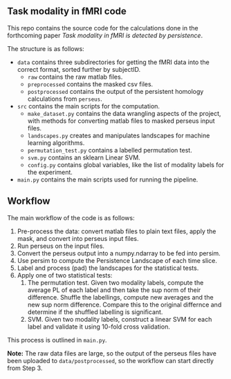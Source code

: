 ## Task modality in fMRI code

This repo contains the source code for the calculations done in the forthcoming paper *Task modality in fMRI is detected by persistence*.

The structure is as follows:
 - `data` contains three subdirectories for getting the fMRI data into the correct format, sorted further by subjectID.
   - `raw` contains the raw matlab files.
   - `preprocessed` contains the masked csv files.
   - `postprocessed` contains the output of the persistent homology calculations from `perseus`.
 - `src` contains the main scripts for the computation.
   - `make_dataset.py` contains the data wrangling aspects of the project, with
   methods for converting matlab files to masked perseus input files.
   - `landscapes.py` creates and manipulates landscapes for machine learning algorithms.
   - `permutation_test.py` contains a labelled permutation test.
   - `svm.py` contains an sklearn Linear SVM.
   - `config.py` contains global variables, like the list of modality labels for the experiment.
 - `main.py` contains the main scripts used for running the pipeline.

## Workflow

The main workflow of the code is as follows:
1. Pre-process the data: convert matlab files to plain text files, apply the
   mask, and convert into perseus input files.
2. Run perseus on the input files.
3. Convert the perseus output into a numpy.ndarray to be fed into persim.
4. Use persim to compute the Persistence Landscape of each time slice.
5. Label and process (pad) the landscapes for the statistical tests.
6. Apply one of two statistical tests:
   1. The permutation test. Given two modality labels, compute the average PL
  of each label and then take the sup norm of their difference.
  Shuffle the labellings, compute new averages and the new sup norm difference.
  Compare this to the original differnce and determine if the shuffled labelling
  is significant.
   2. SVM. Given two modality labels, construct a linear SVM for each label
  and validate it using 10-fold cross validation.

This process is outlined in `main.py`.

**Note:** The raw data files are large, so the output of the perseus files have been uploaded to `data/postprocessed`, so the workflow can start directly from Step 3.
